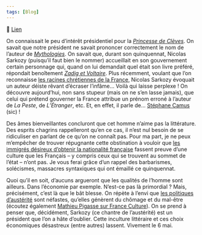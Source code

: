 ```yaml
---
tags: [Blog]
---
```


🔗 [Lien](https://www.ralentirtravaux.com/le_blog/la-culture-cest-ce-qui-reste/)

On connaissait le peu d’intérêt présidentiel pour la [_Princesse de Clèves_](http://www.dailymotion.com/video/x68n3c_nicolas-sarkozy-s-en-prend-a-la-pri_news "La Princesse de Clèves"). On savait que notre président ne savait prononcer correctement le nom de l’auteur de [_Mythologies_](http://www.marianne2.fr/Apres-la-princesse-de-Cleves-Roland-Barthesse_a211089.html "Roland Barthes"). On savait que, durant son quinquennat, Nicolas Sarkozy (puisqu’il faut bien le nommer) accueillait en son gouvernement certain personnage qui, quand on lui demandait quel était son livre préféré, répondait benoîtement [_Zadig et Voltaire_](http://www.rue89.com/2011/04/02/le-livre-de-chevet-de-frederic-lefebvre-zadig-et-voltaire-198268 "Zadig et voltaire"). Plus récemment, voulant que l’on reconnaisse [les racines chrétiennes de la France](http://www.20minutes.fr/presidentielle/923281-live-presidentielle-revivez-meeting-nicolas-sarkozy-cernay "Les racines chrétiennes de la France"), Nicolas Sarkozy évoquait un auteur déiste rêvant d’écraser l’infâme… Voilà qui laisse perplexe ! On découvre aujourd’hui, non sans stupeur (mais on ne s’en lasse jamais), que celui qui prétend gouverner la France attribue un prénom erroné à l’auteur de _La Peste_, de _L’Étranger_, etc. Et, en effet, il parle de… [Stéphane Camus](http://www.francetv.fr/info/live/message/4f9/ed9/431/cc6/f02/c55/2f9/dda.html "Stéphane Camus") (sic) !

Des âmes bienveillantes concluront que cet homme n’aime pas la littérature. Des esprits chagrins rappelleront qu’en ce cas, il n’est nul besoin de se ridiculiser en parlant de ce qu’on ne connaît pas. Pour ma part, je ne peux m’empêcher de trouver répugnante cette obstination à vouloir que [les immigrés désireux d’obtenir la nationalité française](http://www.lexpress.fr/quiz/actualite/societe/meritez-vous-votre-nationalite-francaise_1067118.html "Les immigrés désireux d'obtenir la nationalité française") fassent preuve d’une culture que les Français – y compris ceux qui se trouvent au sommet de l’état – n’ont pas. Je vous ferai grâce d’un rappel des barbarismes, solécismes, massacres syntaxiques qui ont émaillé ce quinquennat.

Quoi qu’il en soit, d’aucuns argueront que les qualités de l’homme sont ailleurs. Dans l’économie par exemple. N’est-ce pas là primordial ? Mais, précisément, c’est là que le bât blesse. On répète à l’envi que [les politiques d’austérité](http://www.wort.lu/fr/view/202-millions-de-chomeurs-dans-le-monde-4f9e1c96e4b0c2ce127695c2#.T54dahxq9pM.twitter "Les politiques d'austérité") sont néfastes, qu’elles génèrent du chômage et du mal-être (écoutez également [Mathieu Pigasse sur France Culture](http://www.franceculture.fr/emission-l-invite-des-matins-matthieu-pigasse-et-philippe-maniere-2012-03-20 "Mathieu Pigasse sur France Culture")). On se prend à penser que, décidément, Sarkozy (ce chantre de l’austérité) est un président que l’on a hâte d’oublier. Cette inculture littéraire et ces choix économiques désastreux (entre autres) lassent. Vivement le 6 mai.